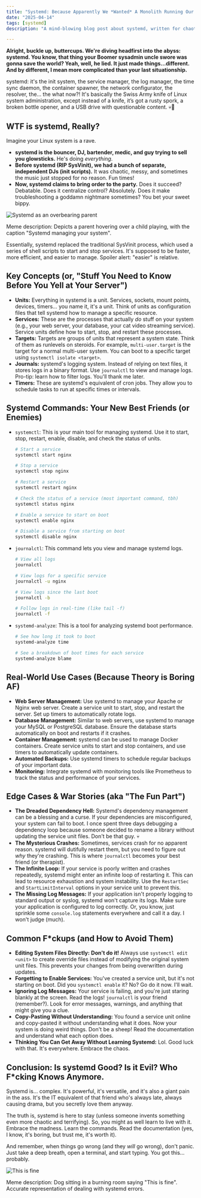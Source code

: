 ```yaml
---
title: "Systemd: Because Apparently We *Wanted* A Monolith Running Our Entire F*cking OS"
date: "2025-04-14"
tags: [systemd]
description: "A mind-blowing blog post about systemd, written for chaotic Gen Z engineers. We're gonna try to explain this madness without losing our sanity...promise nothing."

---
```


**Alright, buckle up, buttercups. We're diving headfirst into the abyss: systemd. You know, that thing your Boomer sysadmin uncle swore was gonna save the world? Yeah, well, he lied. It just made things…different. And by different, I mean more complicated than your last situationship.**

systemd: it's the init system, the service manager, the log manager, the time sync daemon, the container spawner, the network configurator, the resolver, the… the what now?! It's basically the Swiss Army knife of Linux system administration, except instead of a knife, it’s got a rusty spork, a broken bottle opener, and a USB drive with questionable content. 💀🙏

## WTF is systemd, Really?

Imagine your Linux system is a rave.

*   **systemd is the bouncer, DJ, bartender, medic, and guy trying to sell you glowsticks.** He's doing *everything*.
*   **Before systemd (RIP SysVinit), we had a bunch of separate, independent DJs (init scripts).** It was chaotic, messy, and sometimes the music just stopped for no reason. Fun times!
*   **Now, systemd claims to bring order to the party.** Does it succeed? Debatable. Does it centralize control? Absolutely. Does it make troubleshooting a goddamn nightmare sometimes? You bet your sweet bippy.

![Systemd as an overbearing parent](https://i.imgflip.com/4q62l1.jpg)

Meme description: Depicts a parent hovering over a child playing, with the caption "Systemd managing your system".

Essentially, systemd replaced the traditional SysVinit process, which used a series of shell scripts to start and stop services. It's supposed to be faster, more efficient, and easier to manage. Spoiler alert: "easier" is relative.

## Key Concepts (or, "Stuff You Need to Know Before You Yell at Your Server")

*   **Units:** Everything in systemd is a unit. Services, sockets, mount points, devices, timers… you name it, it's a unit. Think of units as configuration files that tell systemd how to manage a specific resource.
*   **Services:** These are the processes that actually *do* stuff on your system (e.g., your web server, your database, your cat video streaming service). Service units define how to start, stop, and restart these processes.
*   **Targets:** Targets are groups of units that represent a system state. Think of them as runlevels on steroids. For example, `multi-user.target` is the target for a normal multi-user system. You can boot to a specific target using `systemctl isolate <target>`.
*   **Journals:** systemd's logging system. Instead of relying on text files, it stores logs in a binary format. Use `journalctl` to view and manage logs. Pro-tip: learn how to filter logs. You'll thank me later.
*   **Timers:** These are systemd's equivalent of cron jobs. They allow you to schedule tasks to run at specific times or intervals.

## Systemd Commands: Your New Best Friends (or Enemies)

*   `systemctl`: This is your main tool for managing systemd. Use it to start, stop, restart, enable, disable, and check the status of units.

    ```bash
    # Start a service
    systemctl start nginx

    # Stop a service
    systemctl stop nginx

    # Restart a service
    systemctl restart nginx

    # Check the status of a service (most important command, tbh)
    systemctl status nginx

    # Enable a service to start on boot
    systemctl enable nginx

    # Disable a service from starting on boot
    systemctl disable nginx
    ```

*   `journalctl`: This command lets you view and manage systemd logs.

    ```bash
    # View all logs
    journalctl

    # View logs for a specific service
    journalctl -u nginx

    # View logs since the last boot
    journalctl -b

    # Follow logs in real-time (like tail -f)
    journalctl -f
    ```

*   `systemd-analyze`: This is a tool for analyzing systemd boot performance.

    ```bash
    # See how long it took to boot
    systemd-analyze time

    # See a breakdown of boot times for each service
    systemd-analyze blame
    ```

## Real-World Use Cases (Because Theory is Boring AF)

*   **Web Server Management:** Use systemd to manage your Apache or Nginx web server. Create a service unit to start, stop, and restart the server. Set up timers to automatically rotate logs.
*   **Database Management:** Similar to web servers, use systemd to manage your MySQL or PostgreSQL database. Ensure the database starts automatically on boot and restarts if it crashes.
*   **Container Management:** systemd can be used to manage Docker containers. Create service units to start and stop containers, and use timers to automatically update containers.
*   **Automated Backups:** Use systemd timers to schedule regular backups of your important data.
*   **Monitoring:** Integrate systemd with monitoring tools like Prometheus to track the status and performance of your services.

## Edge Cases & War Stories (aka "The Fun Part")

*   **The Dreaded Dependency Hell:** Systemd's dependency management can be a blessing and a curse. If your dependencies are misconfigured, your system can fail to boot. I once spent three days debugging a dependency loop because someone decided to rename a library without updating the service unit files. Don't be that guy. 💀
*   **The Mysterious Crashes:** Sometimes, services crash for no apparent reason. systemd will dutifully restart them, but you need to figure out *why* they're crashing. This is where `journalctl` becomes your best friend (or therapist).
*   **The Infinite Loop:** If your service is poorly written and crashes repeatedly, systemd might enter an infinite loop of restarting it. This can lead to resource exhaustion and system instability. Use the `RestartSec` and `StartLimitInterval` options in your service unit to prevent this.
*   **The Missing Log Messages:** If your application isn't properly logging to standard output or syslog, systemd won't capture its logs. Make sure your application is configured to log correctly. Or, you know, just sprinkle some `console.log` statements everywhere and call it a day. I won't judge (much).

## Common F*ckups (and How to Avoid Them)

*   **Editing System Files Directly:** **Don't do it!** Always use `systemctl edit <unit>` to create override files instead of modifying the original system unit files. This prevents your changes from being overwritten during updates.
*   **Forgetting to Enable Services:** You've created a service unit, but it's not starting on boot. Did you `systemctl enable` it? No? Go do it now. I'll wait.
*   **Ignoring Log Messages:** Your service is failing, and you're just staring blankly at the screen. Read the logs! `journalctl` is your friend (remember?). Look for error messages, warnings, and anything that might give you a clue.
*   **Copy-Pasting Without Understanding:** You found a service unit online and copy-pasted it without understanding what it does. Now your system is doing weird things. Don't be a sheep! Read the documentation and understand what each option does.
*   **Thinking You Can Get Away Without Learning Systemd:** Lol. Good luck with that. It's everywhere. Embrace the chaos.

## Conclusion: Is systemd Good? Is it Evil? Who F*cking Knows Anymore.

Systemd is… complex. It's powerful, it's versatile, and it's also a giant pain in the ass. It's the IT equivalent of that friend who's always late, always causing drama, but you secretly love them anyway.

The truth is, systemd is here to stay (unless someone invents something even more chaotic and terrifying). So, you might as well learn to live with it. Embrace the madness. Learn the commands. Read the documentation (yes, I know, it's boring, but trust me, it's worth it).

And remember, when things go wrong (and they *will* go wrong), don't panic. Just take a deep breath, open a terminal, and start typing. You got this…probably.

![This is fine](https://i.kym-cdn.com/entries/icons/mobile/000/018/012/this_is_fine.jpg)

Meme description: Dog sitting in a burning room saying "This is fine". Accurate representation of dealing with systemd errors.
